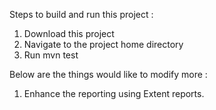 Steps to build and run this project :

1) Download this project
2) Navigate to the project home directory
3) Run mvn test

Below are the things would like to modify more :

1) Enhance the reporting using Extent reports.
